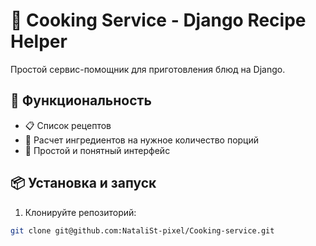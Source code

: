 # 🍳 Cooking Service - Django Recipe Helper

Простой сервис-помощник для приготовления блюд на Django.

## 🚀 Функциональность

- 📋 Список рецептов
- 🔢 Расчет ингредиентов на нужное количество порций
- 🎨 Простой и понятный интерфейс

## 📦 Установка и запуск

1. Клонируйте репозиторий:
```bash
git clone git@github.com:NataliSt-pixel/Cooking-service.git
